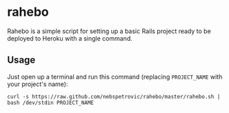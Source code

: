 rahebo
======

Rahebo is a simple script for setting up a basic Rails project ready to be deployed to Heroku with a single command.


Usage
-----

Just open up a terminal and run this command (replacing `PROJECT_NAME` with your project's name):

```
curl -s https://raw.github.com/nebspetrovic/rahebo/master/rahebo.sh | bash /dev/stdin PROJECT_NAME
```
